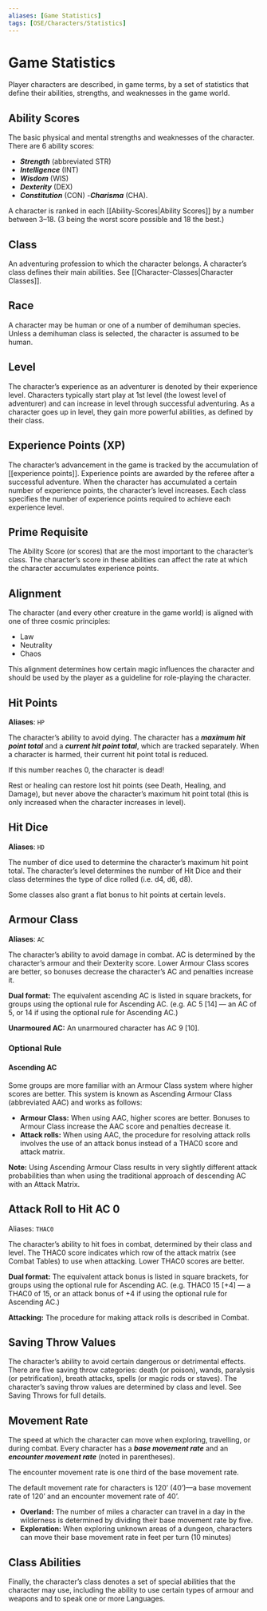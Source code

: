 ```yaml
---
aliases: [Game Statistics]
tags: [OSE/Characters/Statistics]
---
```

# Game Statistics

Player characters are described, in game terms, by a set of statistics that define their abilities, strengths, and weaknesses in the game world.

## Ability Scores

The basic physical and mental strengths and weaknesses of the character. There are 6 ability scores: 

- ***Strength*** (abbreviated STR)
- ***Intelligence*** (INT)
- ***Wisdom*** (WIS)
- ***Dexterity*** (DEX)
- ***Constitution*** (CON)
-***Charisma*** (CHA). 

A character is ranked in each [[Ability-Scores|Ability Scores]] by a number between 3–18. (3 being the worst score possible and 18 the best.)

## Class

An adventuring profession to which the character belongs. A character’s class defines their main abilities. See [[Character-Classes|Character Classes]].

## Race

A character may be human or one of a number of demihuman species. Unless a demihuman class is selected, the character is assumed to be human.

## Level

The character’s experience as an adventurer is denoted by their experience level. Characters typically start play at 1st level (the lowest level of adventurer) and can increase in level through successful adventuring. As a character goes up in level, they gain more powerful abilities, as defined by their class.

## Experience Points (XP)

The character’s advancement in the game is tracked by the accumulation of [[experience points]]. Experience points are awarded by the referee after a successful adventure. When the character has accumulated a certain number of experience points, the character’s level increases. Each class specifies the number of experience points required to achieve each experience level.

## Prime Requisite

The Ability Score (or scores) that are the most important to the character’s class. The character’s score in these abilities can affect the rate at which the character accumulates experience points.

## Alignment

The character (and every other creature in the game world) is aligned with one of three cosmic principles: 

- Law
- Neutrality
- Chaos 

This alignment determines how certain magic influences the character and should be used by the player as a guideline for role-playing the character.

## Hit Points

**Aliases**: `HP`

The character’s ability to avoid dying. The character has a ***maximum hit point total*** and a ***current hit point total***, which are tracked separately. When a character is harmed, their current hit point total is reduced. 

If this number reaches 0, the character is dead! 

Rest or healing can restore lost hit points (see Death, Healing, and Damage), but never above the character’s maximum hit point total (this is only increased when the character increases in level).

## Hit Dice

**Aliases**: `HD`

The number of dice used to determine the character’s maximum hit point total. The character’s level determines the number of Hit Dice and their class determines the type of dice rolled (i.e. d4, d6, d8).

Some classes also grant a flat bonus to hit points at certain levels.

## Armour Class

**Aliases**: `AC`

The character’s ability to avoid damage in combat. AC is determined by the character’s armour and their Dexterity score. Lower Armour Class scores are better, so bonuses decrease the character’s AC and penalties increase it.

**Dual format:** The equivalent ascending AC is listed in square brackets, for groups using the optional rule for Ascending AC. (e.g. AC 5 [14] — an AC of 5, or 14 if using the optional rule for Ascending AC.)

**Unarmoured AC:** An unarmoured character has AC 9 [10].

### Optional Rule

#### Ascending AC

Some groups are more familiar with an Armour Class system where higher scores are better. This system is known as Ascending Armour Class (abbreviated AAC) and works as follows:

- **Armour Class:** When using AAC, higher scores are better. Bonuses to Armour Class increase the AAC score and penalties decrease it.
- **Attack rolls:** When using AAC, the procedure for resolving attack rolls involves the use of an attack bonus instead of a THAC0 score and attack matrix.

**Note:** Using Ascending Armour Class results in very slightly different attack probabilities than when using the traditional approach of descending AC with an Attack Matrix.

## Attack Roll to Hit AC 0

Aliases: `THAC0`

The character’s ability to hit foes in combat, determined by their class and level. The THAC0 score indicates which row of the attack matrix (see Combat Tables) to use when attacking. Lower THAC0 scores are better.

**Dual format:** The equivalent attack bonus is listed in square brackets, for groups using the optional rule for Ascending AC. (e.g. THAC0 15 [+4] — a THAC0 of 15, or an attack bonus of +4 if using the optional rule for Ascending AC.)

**Attacking:** The procedure for making attack rolls is described in Combat.

## Saving Throw Values

The character’s ability to avoid certain dangerous or detrimental effects. There are five saving throw categories: death (or poison), wands, paralysis (or petrification), breath attacks, spells (or magic rods or staves). The character’s saving throw values are determined by class and level. See Saving Throws for full details.

## Movement Rate

The speed at which the character can move when exploring, travelling, or during combat. Every character has a ***base movement rate*** and an ***encounter movement rate*** (noted in parentheses). 

The encounter movement rate is one third of the base movement rate. 

The default movement rate for characters is 120’ (40’)—a base movement rate of 120’ and an encounter movement rate of 40’.

- **Overland:** The number of miles a character can travel in a day in the wilderness is determined by dividing their base movement rate by five.
- **Exploration:** When exploring unknown areas of a dungeon, characters can move their base movement rate in feet per turn (10 minutes)

## Class Abilities

Finally, the character’s class denotes a set of special abilities that the character may use, including the ability to use certain types of armour and weapons and to speak one or more Languages.
